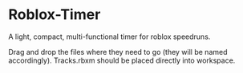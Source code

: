 # Roblox-Timer
A light, compact, multi-functional timer for roblox speedruns. 

Drag and drop the files where they need to go (they will be named accordingly).
Tracks.rbxm should be placed directly into workspace.
